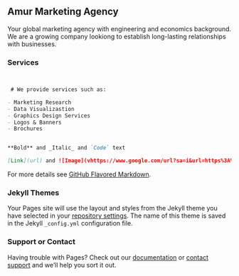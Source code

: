 ## Amur Marketing Agency

Your global marketing agency with engineering and economics background. We are a growing company lookiong to establish long-lasting relationships with businesses.


### Services

```markdown


 # We provide services such as:

- Marketing Research
- Data Visualizastion
- Graphics Design Services
- Logos & Banners
- Brochures


**Bold** and _Italic_ and `Code` text

[Link](url) and ![Image](vhttps://www.google.com/url?sa=i&url=https%3A%2F%2Flingy.pro%2Fblog%2Fhow-can-you-use-google-trends-for-market-research%2F&psig=AOvVaw2nhF5q4uAlnSqDf_DylYmR&ust=1612913521966000&source=images&cd=vfe&ved=0CAIQjRxqFwoTCLDN-6O52-4CFQAAAAAdAAAAABAO)
```

For more details see [GitHub Flavored Markdown](https://guides.github.com/features/mastering-markdown/).

### Jekyll Themes

Your Pages site will use the layout and styles from the Jekyll theme you have selected in your [repository settings](https://github.com/bellolga95/Amur/settings). The name of this theme is saved in the Jekyll `_config.yml` configuration file.

### Support or Contact

Having trouble with Pages? Check out our [documentation](https://docs.github.com/categories/github-pages-basics/) or [contact support](https://support.github.com/contact) and we’ll help you sort it out.
